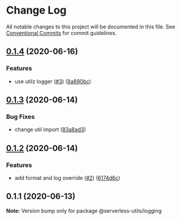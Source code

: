 # Change Log

All notable changes to this project will be documented in this file.
See [Conventional Commits](https://conventionalcommits.org) for commit guidelines.

## [0.1.4](https://github.com/serverless-utils/utils/compare/@serverless-utils/logging@0.1.3...@serverless-utils/logging@0.1.4) (2020-06-16)


### Features

* use utilz logger ([#3](https://github.com/serverless-utils/utils/issues/3)) ([8a890bc](https://github.com/serverless-utils/utils/commit/8a890bcf81d4bffbe1f2db8c2911b19fc0ebd6ca))





## [0.1.3](https://github.com/serverless-utils/utils/compare/@serverless-utils/logging@0.1.2...@serverless-utils/logging@0.1.3) (2020-06-14)


### Bug Fixes

* change util import ([83a8ad3](https://github.com/serverless-utils/utils/commit/83a8ad36e89ca38f82f09974275a69e56cc0d460))





## [0.1.2](https://github.com/serverless-utils/utils/compare/@serverless-utils/logging@0.1.1...@serverless-utils/logging@0.1.2) (2020-06-14)


### Features

* add format and log override ([#2](https://github.com/serverless-utils/utils/issues/2)) ([6174d6c](https://github.com/serverless-utils/utils/commit/6174d6c71424f7e80d3d929decba5944a06f1298))





## 0.1.1 (2020-06-13)

**Note:** Version bump only for package @serverless-utils/logging
